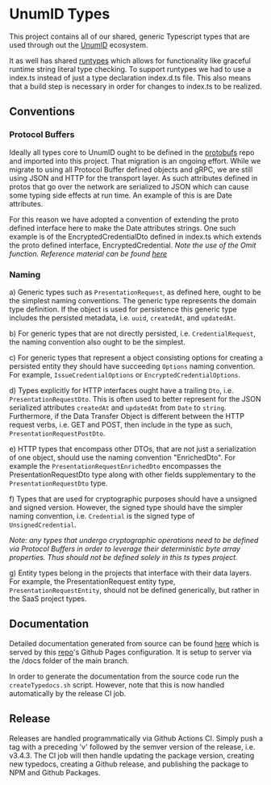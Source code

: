 # UnumID Types

This project contains all of our shared, generic Typescript types that are used through out the [UnumID](https://https://docs.unum.id/) ecosystem. 

It as well has shared [runtypes](https://github.com/pelotom/runtypes) which allows for functionality like graceful runtime string literal type checking. To support runtypes we had to use a index.ts instead of just a type declaration index.d.ts file. This also means that a build step is necessary in order for changes to index.ts to be realized.

## Conventions

### Protocol Buffers

Ideally all types core to UnumID ought to be defined in the [protobufs](https://github.com/UnumID/protobufs) repo and imported into this project. That migration is an ongoing effort. While we migrate to using all Protocol Buffer defined objects and gRPC, we are still using JSON and HTTP for the transport layer. As such attributes defined in protos that go over the network are serialized to JSON which can cause some typing side effects at run time. An example of this is are Date attributes. 

For this reason we have adopted a convention of extending the proto defined interface here to make the Date attributes strings. One such example is of the EncryptedCredentialDto defined in index.ts which extends the proto defined interface, EncryptedCredential. _Note the use of the Omit function. Reference material can be found [here](https://stackoverflow.com/questions/41285211/overriding-interface-property-type-defined-in-typescript-d-ts-file)_

### Naming

a) Generic types such as `PresentationRequest`, as defined here, ought to be the simplest naming conventions. The generic type represents the domain type definition. If the object is used for persistence this generic type includes the persisted metadata, i.e. `uuid`, `createdAt`, and `updatedAt`. 

b) For generic types that are not directly persisted, i.e. `CredentialRequest`, the naming convention also ought to be the simplest.

c) For generic types that represent a object consisting options for creating a persisted entity they should have succeeding `Options` naming convention. For example, `IssueCredentialOptions` or `EncryptedCredentialOptions`.

d) Types explicitly for HTTP interfaces ought have a trailing `Dto`, i.e. `PresentationRequestDto`. This is often used to better represent for the JSON serialized attributes `createdAt` and `updatedAt` from `Date` to `string`. Furthermore, if the Data Transfer Object is different between the HTTP request verbs, i.e. GET and POST, then include in the type as such, `PresentationRequestPostDto`.

e) HTTP types that encompass other DTOs, that are not just a serialization of one object, should use the naming convention "EnrichedDto". For example the `PresentationRequestEnrichedDto` encompasses the PresentationRequestDto type along with other fields supplementary to the `PresentationRequestDto` type.

f) Types that are used for cryptographic purposes should have a unsigned and signed version. However, the signed type should have the simpler naming convention, i.e. `Credential` is the signed type of `UnsignedCredential`. 

_Note: any types that undergo cryptographic operations need to be defined via Protocol Buffers in order to leverage their deterministic byte array properties. Thus should not be defined solely in this ts types project._

g) Entity types belong in the projects that interface with their data layers. For example, the PresentationRequest entity type, `PresentationRequestEntity`, should not be defined generically, but rather in the SaaS project types.

## Documentation
Detailed documentation generated from source can be found [here](https://docs.unum.id/types/index.html) which is served by this [repo](https://github.com/UnumID/types)'s Github Pages configuration. It is setup to server via the /docs folder of the main branch.

In order to generate the documentation from the source code run the `createTypedocs.sh` script. However, note that this is now handled automatically by the release CI job.

## Release
Releases are handled programmatically via Github Actions CI. Simply push a tag with a preceding 'v' followed by the semver version of the release, i.e. v3.4.3. The CI job will then handle updating the package version, creating new typedocs, creating a Github release, and publishing the package to NPM and Github Packages.